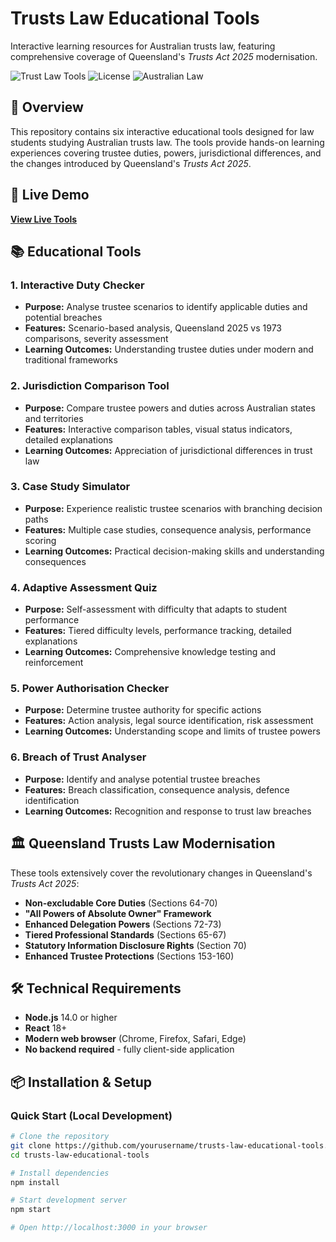 # Trusts Law Educational Tools

Interactive learning resources for Australian trusts law, featuring comprehensive coverage of Queensland's *Trusts Act 2025* modernisation.

![Trust Law Tools](https://img.shields.io/badge/React-18+-blue.svg)
![License](https://img.shields.io/badge/License-Educational-green.svg)
![Australian Law](https://img.shields.io/badge/Jurisdiction-Australia-orange.svg)

## 🎯 Overview

This repository contains six interactive educational tools designed for law students studying Australian trusts law. The tools provide hands-on learning experiences covering trustee duties, powers, jurisdictional differences, and the changes introduced by Queensland's *Trusts Act 2025*.

## 🚀 Live Demo

**[View Live Tools](https://slmckibbin.github.io/trusts-law-educational-tools)**

## 📚 Educational Tools

### 1. Interactive Duty Checker
- **Purpose:** Analyse trustee scenarios to identify applicable duties and potential breaches
- **Features:** Scenario-based analysis, Queensland 2025 vs 1973 comparisons, severity assessment
- **Learning Outcomes:** Understanding trustee duties under modern and traditional frameworks

### 2. Jurisdiction Comparison Tool
- **Purpose:** Compare trustee powers and duties across Australian states and territories
- **Features:** Interactive comparison tables, visual status indicators, detailed explanations
- **Learning Outcomes:** Appreciation of jurisdictional differences in trust law

### 3. Case Study Simulator
- **Purpose:** Experience realistic trustee scenarios with branching decision paths
- **Features:** Multiple case studies, consequence analysis, performance scoring
- **Learning Outcomes:** Practical decision-making skills and understanding consequences

### 4. Adaptive Assessment Quiz
- **Purpose:** Self-assessment with difficulty that adapts to student performance
- **Features:** Tiered difficulty levels, performance tracking, detailed explanations
- **Learning Outcomes:** Comprehensive knowledge testing and reinforcement

### 5. Power Authorisation Checker
- **Purpose:** Determine trustee authority for specific actions
- **Features:** Action analysis, legal source identification, risk assessment
- **Learning Outcomes:** Understanding scope and limits of trustee powers

### 6. Breach of Trust Analyser
- **Purpose:** Identify and analyse potential trustee breaches
- **Features:** Breach classification, consequence analysis, defence identification
- **Learning Outcomes:** Recognition and response to trust law breaches

## 🏛️ Queensland Trusts Law Modernisation

These tools extensively cover the revolutionary changes in Queensland's *Trusts Act 2025*:

- **Non-excludable Core Duties** (Sections 64-70)
- **"All Powers of Absolute Owner" Framework**
- **Enhanced Delegation Powers** (Sections 72-73)
- **Tiered Professional Standards** (Sections 65-67)
- **Statutory Information Disclosure Rights** (Section 70)
- **Enhanced Trustee Protections** (Sections 153-160)

## 🛠️ Technical Requirements

- **Node.js** 14.0 or higher
- **React** 18+
- **Modern web browser** (Chrome, Firefox, Safari, Edge)
- **No backend required** - fully client-side application

## 📦 Installation & Setup

### Quick Start (Local Development)

```bash
# Clone the repository
git clone https://github.com/yourusername/trusts-law-educational-tools.git
cd trusts-law-educational-tools

# Install dependencies
npm install

# Start development server
npm start

# Open http://localhost:3000 in your browser
